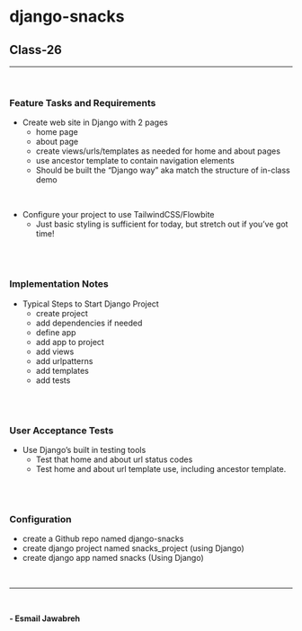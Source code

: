 # django-snacks

## Class-26

---

<br>

### Feature Tasks and Requirements

- Create web site in Django with 2 pages
    - home page
    - about page
    - create views/urls/templates as needed for home and about pages
    - use ancestor template to contain navigation elements
    - Should be built the “Django way” aka match the structure of in-class demo

<br>

- Configure your project to use TailwindCSS/Flowbite
    - Just basic styling is sufficient for today, but stretch out if you’ve got time!

<br>
<br>


### Implementation Notes
- Typical Steps to Start Django Project
    - create project
    - add dependencies if needed
    - define app
    - add app to project
    - add views
    - add urlpatterns
    - add templates
    - add tests

<br>
<br>

### User Acceptance Tests
- Use Django’s built in testing tools
    - Test that home and about url status codes
    - Test home and about url template use, including ancestor template.


<br>
<br>

### Configuration
- create a Github repo named django-snacks
- create django project named snacks_project (using Django)
- create django app named snacks (Using Django)

<br>

---

<br>


**- Esmail Jawabreh**